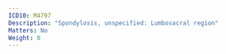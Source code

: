 ```yaml
---
ICD10: M4797
Description: "Spondylosis, unspecified: Lumbosacral region"
Matters: No
Weight: 0
---
```

